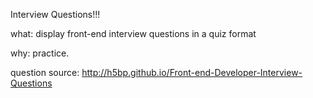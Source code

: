 Interview Questions!!!

what: display front-end interview questions in a quiz format

why: practice.

question source: http://h5bp.github.io/Front-end-Developer-Interview-Questions

